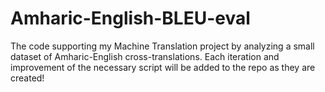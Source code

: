 # Amharic-English-BLEU-eval

The code supporting my Machine Translation project by analyzing a small dataset of Amharic-English cross-translations. Each iteration and improvement of the necessary
script will be added to the repo as they are created!
